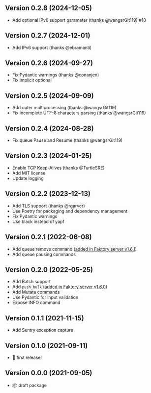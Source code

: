 ## Version 0.2.8 (2024-12-05)
- Add optional IPv6 support parameter (thanks @wangsrGit119) #18

## Version 0.2.7 (2024-12-01)
- Add IPv6 support (thanks @ebramanti)

## Version 0.2.6 (2024-09-27)
- Fix Pydantic warnings (thanks @conanjen)
- Fix implicit optional

## Version 0.2.5 (2024-09-09)
- Add outer multiprocessing (thanks @wangsrGit119)
- Fix incomplete UTF-8 characters parsing (thanks @wangsrGit119) 

## Version 0.2.4 (2024-08-28)
- Fix queue Pause and Resume (thanks @wangsrGit119)

## Version 0.2.3 (2024-01-25)
- Enable TCP Keep-Alives (thanks @TurtleSRE)
- Add MIT license
- Update logging

## Version 0.2.2 (2023-12-13)
- Add TLS support (thanks @rgarver)
- Use Poetry for packaging and dependency management
- Fix Pydantic warnings
- Use black instead of yapf

## Version 0.2.1 (2022-06-08)
- Add queue remove command ([added in Faktory server v1.6.1](https://github.com/contribsys/faktory/blob/main/Changes.md#161))
- Add queue pausing commands

## Version 0.2.0 (2022-05-25)
- Add Batch support
- Add `push_bulk` ([added in Faktory server v1.6.0](https://github.com/contribsys/faktory/commit/84945864873474910cd564ed1aed4f740d04bf08))
- Add Mutate commands
- Use Pydantic for input validation
- Expose INFO command

## Version 0.1.1 (2021-11-15)
- Add Sentry exception capture

## Version 0.1.0 (2021-09-11)
- 🎉 first release!

## Version 0.0.0 (2021-09-05)
- 📦 draft package
